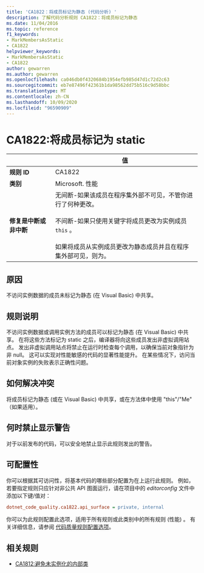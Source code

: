 ```yaml
---
title: 'CA1822：将成员标记为静态 (代码分析) '
description: 了解代码分析规则 CA1822：将成员标记为静态
ms.date: 11/04/2016
ms.topic: reference
f1_keywords:
- MarkMembersAsStatic
- CA1822
helpviewer_keywords:
- MarkMembersAsStatic
- CA1822
author: gewarren
ms.author: gewarren
ms.openlocfilehash: ca046db0f4320684b1954efb985d47d1c72d2c63
ms.sourcegitcommit: eb7e87496f42361b1da98562dd75b516c9d58bbc
ms.translationtype: MT
ms.contentlocale: zh-CN
ms.lasthandoff: 10/09/2020
ms.locfileid: "96590909"
---
```

# <a name="ca1822-mark-members-as-static"></a>CA1822:将成员标记为 static

| | 值 |
|-|-|
| **规则 ID** |CA1822|
| **类别** |Microsoft. 性能|
| **修复是中断或非中断** |无间断-如果该成员在程序集外部不可见，不管你进行了何种更改。<br /><br />不间断-如果只使用关键字将成员更改为实例成员 `this` 。<br/><br/>如果将成员从实例成员更改为静态成员并且在程序集外部可见，则为。|

## <a name="cause"></a>原因

不访问实例数据的成员未标记为静态 (在 Visual Basic) 中共享。

## <a name="rule-description"></a>规则说明

不访问实例数据或调用实例方法的成员可以标记为静态 (在 Visual Basic) 中共享。 在将这些方法标记为 static 之后，编译器将向这些成员发出非虚拟调用站点。 发出非虚拟调用站点将禁止在运行时检查每个调用，以确保当前对象指针为非 null。 这可以实现对性能敏感的代码的显著性能提升。 在某些情况下，访问当前对象实例的失败表示正确性问题。

## <a name="how-to-fix-violations"></a>如何解决冲突

将成员标记为静态 (或在 Visual Basic) 中共享，或在方法体中使用 "this"/"Me" （如果适用）。

## <a name="when-to-suppress-warnings"></a>何时禁止显示警告

对于以前发布的代码，可以安全地禁止显示此规则发出的警告。

## <a name="configurability"></a>可配置性

你可以根据其可访问性，将基本代码的哪些部分配置为在上运行此规则。 例如，若要指定规则只应针对非公共 API 图面运行，请在项目中的 *editorconfig* 文件中添加以下键/值对：

```ini
dotnet_code_quality.ca1822.api_surface = private, internal
```

你可以为此规则配置此选项，适用于所有规则或此类别中的所有规则 (性能) 。 有关详细信息，请参阅 [代码质量规则配置选项](../code-quality-rule-options.md)。

## <a name="related-rules"></a>相关规则

- [CA1812:避免未实例化的内部类](ca1812.md)
